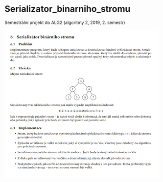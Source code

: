# Serializator_binarniho_stromu
Semestrální projekt do ALG2 (algoritmy 2, 2019, 2. semestr)
  
  
![zadani](/zadani_projektu.png)
